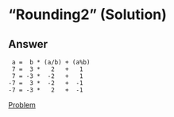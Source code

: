 # “Rounding2” (Solution)

## Answer

```
 a =  b * (a/b) + (a%b)
 7 =  3 *   2   +   1
 7 = -3 *  -2   +   1
-7 =  3 *  -2   +  -1
-7 = -3 *   2   +  -1
```

[Problem](./Rounding2-P.md)
